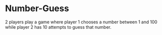 # Number-Guess
2 players play a game where player 1 chooses a number between 1 and 100 while player 2 has 10 attempts to guess that number.

